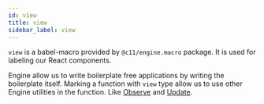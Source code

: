 ```yaml
---
id: view
title: view
sidebar_label: view
---
```


`view` is a babel-macro provided by `@c11/engine.macro` package. It is used for
labeling our React components.

Engine allow us to write boilerplate free applications by writing the
boilerplate itself. Marking a function with `view` type allow us to use other
Engine utilities in the function. Like [Observe](/docs/api/observe) and
[Update](/docs/api/update).
